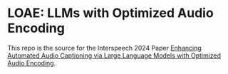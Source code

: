 # LOAE: LLMs with Optimized Audio Encoding

This repo is the source for the Interspeech 2024 Paper [Enhancing Automated Audio Captioning via Large Language Models with Optimized Audio Encoding](https://arxiv.org/abs/2406.13275). 

